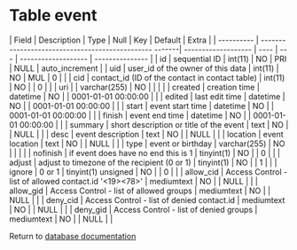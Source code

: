 Table event
===========

| Field      | Description                                            | Type                | Null | Key | Default             | Extra           |
| ---------- | ----------------------------------------------- -------| ------------------- | ---- | --- | ------------------- | --------------- |
| id         | sequential ID                                          | int(11)             | NO   | PRI | NULL                | auto_increment  |
| uid        | user_id of the owner of this data                      | int(11)             | NO   | MUL | 0                   |                 |
| cid        | contact_id (ID of the contact in contact table)        | int(11)             | NO   |     | 0                   |                 |
| uri        |                                                        | varchar(255)        | NO   |     |                     |                 |
| created    |  creation time                                         | datetime            | NO   |     | 0001-01-01 00:00:00 |                 |
| edited     | last edit time                                         | datetime            | NO   |     | 0001-01-01 00:00:00 |                 |
| start      | event start time                                       | datetime            | NO   |     | 0001-01-01 00:00:00 |                 |
| finish     | event end time                                         | datetime            | NO   |     | 0001-01-01 00:00:00 |                 |
| summary    |  short description or title of the event               | text                | NO   |     | NULL                |                 |
| desc       | event description                                      | text                | NO   |     | NULL                |                 |
| location   | event location                                         | text                | NO   |     | NULL                |                 |
| type       | event or birthday                                      | varchar(255)        | NO   |     |                     |                 |
| nofinish   | if event does have no end this is 1                    | tinyint(1)          | NO   |     | 0                   |                 |
| adjust     | adjust to timezone of the recipient (0 or 1)           | tinyint(1)          | NO   |     | 1                   |                 |
| ignore     | 0 or 1                                                 | tinyint(1) unsigned | NO   |     | 0                   |                 |
| allow_cid  | Access Control - list of allowed contact.id '<19><78>' | mediumtext          | NO   |     | NULL                |                 |
| allow_gid  | Access Control - list of allowed groups                | mediumtext          | NO   |     | NULL                |                 |
| deny_cid   | Access Control - list of denied contact.id             | mediumtext          | NO   |     | NULL                |                 |
| deny_gid   | Access Control - list of denied groups                 | mediumtext          | NO   |     | NULL                |                 |

Return to [database documentation](help/database)
